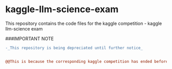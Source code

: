 # kaggle-llm-science-exam

This repository contains the code files for the kaggle competition - kaggle llm-science exam

###IMPORTANT NOTE
```diff
-_This repository is being depreciated until further notice_


@@This is because the corresponding kaggle competition has ended before the completion of the project.@@
```
